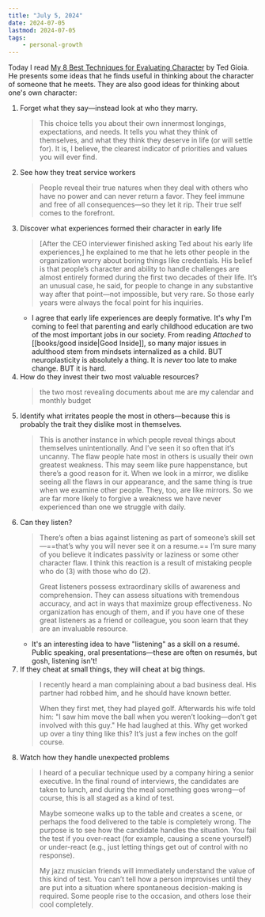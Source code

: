 ```yaml
---
title: "July 5, 2024"
date: 2024-07-05
lastmod: 2024-07-05
tags:
    - personal-growth
---
```


Today I read [My 8 Best Techniques for Evaluating Character](https://www.honest-broker.com/p/my-8-best-techniques-for-evaluating) by Ted Gioia. He presents some ideas that he finds useful in thinking about the character of someone that he meets. They are also good ideas for thinking about one's own character:

1. Forget what they say—instead look at who they marry.
    > This choice tells you about their own innermost longings, expectations, and needs. It tells you what they think of themselves, and what they think they deserve in life (or will settle for). It is, I believe, the clearest indicator of priorities and values you will ever find.
2. See how they treat service workers
    > People reveal their true natures when they deal with others who have no power and can never return a favor. They feel immune and free of all consequences—so they let it rip. Their true self comes to the forefront.
3. Discover what experiences formed their character in early life
    > [After the CEO interviewer finished asking Ted about his early life experiences,] he explained to me that he lets other people in the organization worry about boring things like credentials. His belief is that people’s character and ability to handle challenges are almost entirely formed during the first two decades of their life. It’s an unusual case, he said, for people to change in any substantive way after that point—not impossible, but very rare. So those early years were always the focal point for his inquiries.
    - I agree that early life experiences are deeply formative. It's why I'm coming to feel that parenting and early childhood education are two of the most important jobs in our society. From reading *Attached* to [[books/good inside|Good Inside]], so many major issues in adulthood stem from mindsets internalized as a child. BUT neuroplasticity is absolutely a thing. It is *never* too late to make change. BUT it is hard.
4. How do they invest their two most valuable resources?
    > the two most revealing documents about me are my calendar and monthly budget
5. Identify what irritates people the most in others—because this is probably the trait they dislike most in themselves.
    > This is another instance in which people reveal things about themselves unintentionally. And I’ve seen it so often that it’s uncanny. The flaw people hate most in others is usually their own greatest weakness.
    > This may seem like pure happenstance, but there’s a good reason for it. When we look in a mirror, we dislike seeing all the flaws in our appearance, and the same thing is true when we examine other people. They, too, are like mirrors. So we are far more likely to forgive a weakness we have never experienced than one we struggle with daily.
6. Can they listen?
    > There’s often a bias against listening as part of someone’s skill set—==that’s why you will never see it on a resume.== I’m sure many of you believe it indicates passivity or laziness or some other character flaw. I think this reaction is a result of mistaking people who do (3) with those who do (2).
    > 
    > Great listeners possess extraordinary skills of awareness and comprehension. They can assess situations with tremendous accuracy, and act in ways that maximize group effectiveness. No organization has enough of them, and if you have one of these great listeners as a friend or colleague, you soon learn that they are an invaluable resource.
    - It's an interesting idea to have "listening" as a skill on a resumé. Public speaking, oral presentations—these are often on resumés, but gosh, listening isn't!
7. If they cheat at small things, they will cheat at big things.
    > I recently heard a man complaining about a bad business deal. His partner had robbed him, and he should have known better.
    > 
    > When they first met, they had played golf. Afterwards his wife told him: "I saw him move the ball when you weren’t looking—don’t get involved with this guy." He had laughed at this. Why get worked up over a tiny thing like this? It’s just a few inches on the golf course.
8. Watch how they handle unexpected problems
    > I heard of a peculiar technique used by a company hiring a senior executive. In the final round of interviews, the candidates are taken to lunch, and during the meal something goes wrong—of course, this is all staged as a kind of test.
    > 
    > Maybe someone walks up to the table and creates a scene, or perhaps the food delivered to the table is completely wrong. The purpose is to see how the candidate handles the situation. You fail the test if you over-react (for example, causing a scene yourself) or under-react (e.g., just letting things get out of control with no response).
    > 
    > My jazz musician friends will immediately understand the value of this kind of test. You can’t tell how a person improvises until they are put into a situation where spontaneous decision-making is required. Some people rise to the occasion, and others lose their cool completely.